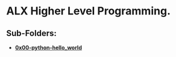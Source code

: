 # ALX Higher Level Programming.

## Sub-Folders:

* [**0x00-python-hello_world**](0x00-python-hello_world)
